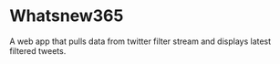 # Whatsnew365
A web app that pulls data from twitter filter stream and displays latest filtered tweets. 
